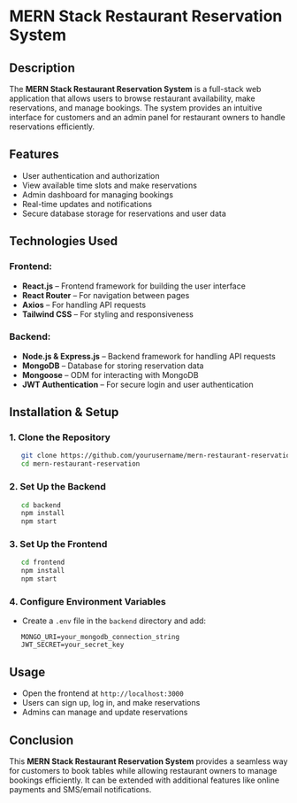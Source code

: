 # MERN Stack Restaurant Reservation System

## Description
The **MERN Stack Restaurant Reservation System** is a full-stack web application that allows users to browse restaurant availability, make reservations, and manage bookings. The system provides an intuitive interface for customers and an admin panel for restaurant owners to handle reservations efficiently.

## Features
- User authentication and authorization
- View available time slots and make reservations
- Admin dashboard for managing bookings
- Real-time updates and notifications
- Secure database storage for reservations and user data

## Technologies Used
### **Frontend:**
- **React.js** – Frontend framework for building the user interface
- **React Router** – For navigation between pages
- **Axios** – For handling API requests
- **Tailwind CSS** – For styling and responsiveness

### **Backend:**
- **Node.js & Express.js** – Backend framework for handling API requests
- **MongoDB** – Database for storing reservation data
- **Mongoose** – ODM for interacting with MongoDB
- **JWT Authentication** – For secure login and user authentication

## Installation & Setup
### **1. Clone the Repository**
```sh
   git clone https://github.com/yourusername/mern-restaurant-reservation.git
   cd mern-restaurant-reservation
```

### **2. Set Up the Backend**
```sh
   cd backend
   npm install
   npm start
```

### **3. Set Up the Frontend**
```sh
   cd frontend
   npm install
   npm start
```

### **4. Configure Environment Variables**
- Create a `.env` file in the `backend` directory and add:
```env
   MONGO_URI=your_mongodb_connection_string
   JWT_SECRET=your_secret_key
```

## Usage
- Open the frontend at `http://localhost:3000`
- Users can sign up, log in, and make reservations
- Admins can manage and update reservations

## Conclusion
This **MERN Stack Restaurant Reservation System** provides a seamless way for customers to book tables while allowing restaurant owners to manage bookings efficiently. It can be extended with additional features like online payments and SMS/email notifications.
